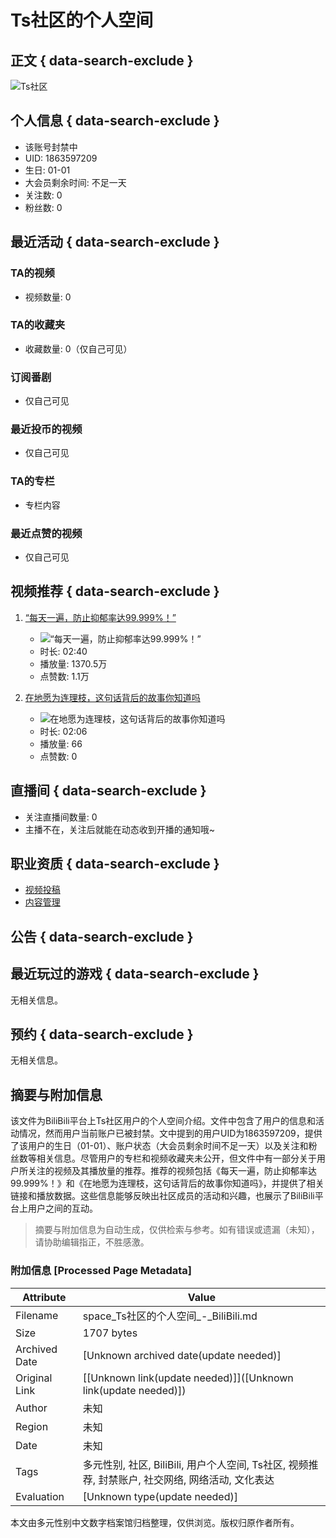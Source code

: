 # Ts社区的个人空间

## 正文 { data-search-exclude }


![Ts社区](https://i2.hdslb.com/bfs/face/bd16a1ad6927f3a175c129d589ed5ec8734400b7.jpg@240w_240h_1c_1s_!web-avatar-space-header.avif)

## 个人信息 { data-search-exclude }

- 该账号封禁中
- UID: 1863597209
- 生日: 01-01
- 大会员剩余时间: 不足一天
- 关注数: 0
- 粉丝数: 0

## 最近活动 { data-search-exclude }

### TA的视频
- 视频数量: 0

### TA的收藏夹
- 收藏数量: 0（仅自己可见）

### 订阅番剧
- 仅自己可见

### 最近投币的视频
- 仅自己可见

### TA的专栏
- 专栏内容

### 最近点赞的视频
- 仅自己可见

## 视频推荐 { data-search-exclude }

1. [“每天一遍，防止抑郁率达99.999%！”](https://www.bilibili.com/video/BV1fN4y1w7BM/)
   - ![“每天一遍，防止抑郁率达99.999%！”](https://i1.hdslb.com/bfs/archive/abf504c4c950bd8aafa109c543fc6d9583f9ea9a.jpg@320w_200h_1c_!web-space-index-coinsvideo.webp)
   - 时长: 02:40
   - 播放量: 1370.5万
   - 点赞数: 1.1万

2. [在地愿为连理枝，这句话背后的故事你知道吗](https://www.bilibili.com/video/BV1kG4y1h7pu/)
   - ![在地愿为连理枝，这句话背后的故事你知道吗](https://i2.hdslb.com/bfs/archive/791918a21365ff56e270185a1d646ebca516c3bf.jpg@320w_200h_1c_!web-space-index-coinsvideo.webp)
   - 时长: 02:06
   - 播放量: 66
   - 点赞数: 0

## 直播间 { data-search-exclude }

- 关注直播间数量: 0
- 主播不在，关注后就能在动态收到开播的通知哦~

## 职业资质 { data-search-exclude }

- [视频投稿](https://member.bilibili.com/platform/upload/video/frame)
- [内容管理](https://member.bilibili.com/platform/upload-manager/article)

## 公告 { data-search-exclude }

## 最近玩过的游戏 { data-search-exclude }

无相关信息。

## 预约 { data-search-exclude }

无相关信息。
<!-- tcd_original_link https://space.bilibili.com/1863597209/ -->


## 摘要与附加信息

<!-- tcd_abstract -->
该文件为BiliBili平台上Ts社区用户的个人空间介绍。文件中包含了用户的信息和活动情况，然而用户当前账户已被封禁。文中提到的用户UID为1863597209，提供了该用户的生日（01-01）、账户状态（大会员剩余时间不足一天）以及关注和粉丝数等相关信息。尽管用户的专栏和视频收藏夹未公开，但文件中有一部分关于用户所关注的视频及其播放量的推荐。推荐的视频包括《每天一遍，防止抑郁率达99.999%！》和《在地愿为连理枝，这句话背后的故事你知道吗》，并提供了相关链接和播放数据。这些信息能够反映出社区成员的活动和兴趣，也展示了BiliBili平台上用户之间的互动。
<!-- tcd_abstract_end -->

> 摘要与附加信息为自动生成，仅供检索与参考。如有错误或遗漏（未知），请协助编辑指正，不胜感激。

### 附加信息 [Processed Page Metadata]

| Attribute       | Value                                  |
|-----------------|----------------------------------------|
| Filename        | space_Ts社区的个人空间_-_BiliBili.md                             |
| Size            | 1707 bytes                           |
| Archived Date   | [Unknown archived date(update needed)]                             |
| Original Link   | [[Unknown link(update needed)]]([Unknown link(update needed)])                       |
| Author          | 未知                               |
| Region          | 未知                               |
| Date            | 未知                                 |
| Tags            | 多元性别, 社区, BiliBili, 用户个人空间, Ts社区, 视频推荐, 封禁账户, 社交网络, 网络活动, 文化表达                                 |
| Evaluation            | [Unknown type(update needed)]                                 |
<!-- tcd_table_end -->

本文由多元性别中文数字档案馆归档整理，仅供浏览。版权归原作者所有。
